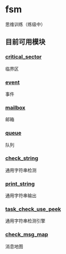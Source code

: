 # fsm
思维训练（练级中）
## 目前可用模块
### [critical_sector](Cube_Project/User_App/critical_sector)
临界区
### [event](Cube_Project/User_App/event)
事件
### [mailbox](Cube_Project/User_App/mailbox)
邮箱
### [queue](Cube_Project/User_App/queue)
队列
### [check_string](Cube_Project/User_App/check_string) 
通用字符串检测
### [print_string](Cube_Project/User_App/print_string)
通用字符串输出
### [task_check_use_peek](Cube_Project/User_App/check_use_peek)
通用字符串检测引擎
### [check_msg_map](Cube_Project/User_App/msg_map)
消息地图
